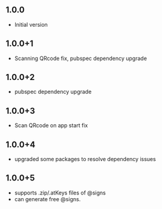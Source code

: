 ## 1.0.0
- Initial version

## 1.0.0+1
- Scanning QRcode fix, pubspec dependency upgrade

## 1.0.0+2
- pubspec dependency upgrade

## 1.0.0+3
- Scan QRcode on app start fix

## 1.0.0+4
- upgraded some packages to resolve dependency issues

## 1.0.0+5
- supports .zip/.atKeys files of @signs
- can generate free @signs.